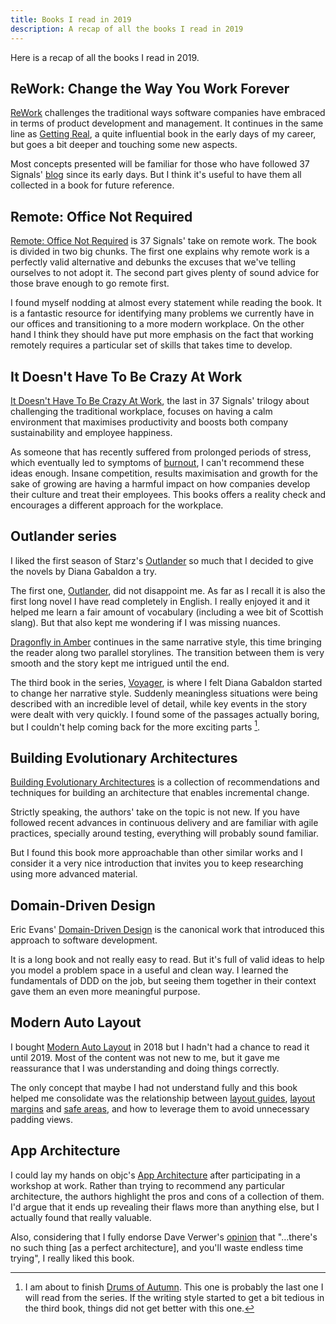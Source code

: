 ```yaml
---
title: Books I read in 2019
description: A recap of all the books I read in 2019
---
```

Here is a recap of all the books I read in 2019.

<!--more-->

## ReWork: Change the Way You Work Forever
[ReWork](https://basecamp.com/books/rework) challenges the traditional ways software companies have embraced in terms of product development and management. It continues in the same line as [Getting Real](https://basecamp.com/books/getting-real), a quite influential book in the early days of my career, but goes a bit deeper and touching some new aspects.

Most concepts presented will be familiar for those who have followed 37 Signals' [blog](https://signalvnoise.com/) since its early days. But I think it's useful to have them all collected in a book for future reference.

## Remote: Office Not Required
[Remote: Office Not Required](https://basecamp.com/books/remote) is 37 Signals' take on remote work. The book is divided in two big chunks. The first one explains why remote work is a perfectly valid alternative and debunks the excuses that we've telling ourselves to not adopt it. The second part gives plenty of sound advice for those brave enough to go remote first.

I found myself nodding at almost every statement while reading the book. It is a fantastic resource for identifying many problems we currently have in our offices and transitioning to a more modern workplace. On the other hand I think they should have put more emphasis on the fact that working remotely requires a particular set of skills that takes time to develop.

## It Doesn't Have To Be Crazy At Work
[It Doesn't Have To Be Crazy At Work](https://basecamp.com/books/calm), the last in 37 Signals' trilogy about challenging the traditional workplace, focuses on having a calm environment that maximises productivity and boosts both company sustainability and employee happiness.

As someone that has recently suffered from prolonged periods of stress, which eventually led to symptoms of [burnout](https://en.wikipedia.org/wiki/Occupational_burnout), I can't recommend these ideas enough. Insane competition, results maximisation and growth for the sake of growing are having a harmful impact on how companies develop their culture and treat their employees. This books offers a reality check and encourages a different approach for the workplace.

## Outlander series
I liked the first season of Starz's [Outlander](https://www.starz.com/us/en/series/21796) so much that I decided to give the novels by Diana Gabaldon a try.

The first one, [Outlander](https://en.wikipedia.org/wiki/Outlander_(novel)), did not disappoint me. As far as I recall it is also the first long novel I have read completely in English. I really enjoyed it and it helped me learn a fair amount of vocabulary (including a wee bit of Scottish slang). But that also kept me wondering if I was missing nuances.

[Dragonfly in Amber](https://en.wikipedia.org/wiki/Dragonfly_in_Amber) continues in the same narrative style, this time bringing the reader along two parallel storylines. The transition between them is very smooth and the story kept me intrigued until the end.

The third book in the series, [Voyager](https://en.wikipedia.org/wiki/Voyager_(novel)), is where I felt Diana Gabaldon started to change her narrative style. Suddenly meaningless situations were being described with an incredible level of detail, while key events in the story were dealt with very quickly. I found some of the passages actually boring, but I couldn't help coming back for the more exciting parts [^1].

## Building Evolutionary Architectures
[Building Evolutionary Architectures](https://www.thoughtworks.com/books/building-evolutionary-architectures) is a collection of recommendations and techniques for building an architecture that enables incremental change.

Strictly speaking, the authors' take on the topic is not new. If you have followed recent advances in continuous delivery and are familiar with agile practices, specially around testing, everything will probably sound familiar.

But I found this book more approachable than other similar works and I consider it a very nice introduction that invites you to keep researching using more advanced material.

## Domain-Driven Design
Eric Evans' [Domain-Driven Design](https://dddcommunity.org/book/evans_2003/) is the canonical work that introduced this approach to software development.

It is a long book and not really easy to read. But it's full of valid ideas to help you model a problem space in a useful and clean way. I learned the fundamentals of DDD on the job, but seeing them together in their context gave them an even more meaningful purpose.

## Modern Auto Layout
I bought [Modern Auto Layout](https://useyourloaf.com/autolayout/) in 2018 but I hadn't had a chance to read it until 2019. Most of the content was not new to me, but it gave me reassurance that I was understanding and doing things correctly.

The only concept that maybe I had not understand fully and this book helped me consolidate was the relationship between [layout guides](https://developer.apple.com/documentation/uikit/uilayoutguide), [layout margins](https://developer.apple.com/documentation/uikit/uiview/1622566-layoutmargins) and [safe areas](https://developer.apple.com/documentation/uikit/uiview/2891102-safearealayoutguide), and how to leverage them to avoid unnecessary padding views.

## App Architecture
I could lay my hands on objc's [App Architecture](https://www.objc.io/books/app-architecture/) after participating in a workshop at work. Rather than trying to recommend any particular architecture, the authors highlight the pros and cons of a collection of them. I'd argue that it ends up revealing their flaws more than anything else, but I actually found that really valuable.

Also, considering that I fully endorse Dave Verwer's [opinion](https://iosdevweekly.com/issues/445?m=web#WCmDOG4) that "…there's no such thing [as a perfect architecture], and you'll waste endless time trying", I really liked this book.

[^1]: I am about to finish [Drums of Autumn](https://en.wikipedia.org/wiki/Drums_of_Autumn). This one is probably the last one I will read from the series. If the writing style started to get a bit tedious in the third book, things did not get better with this one.